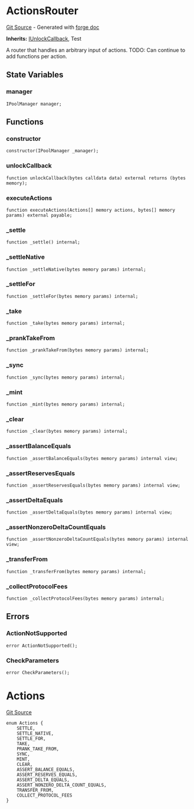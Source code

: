 # ActionsRouter
[Git Source](https://github.com/uniswap/v4-core/blob/d4185626c68e29de37023e453623d44cb9c12b51/src/test/ActionsRouter.sol) - Generated with [forge doc](https://book.getfoundry.sh/reference/forge/forge-doc)

**Inherits:**
[IUnlockCallback](/src/interfaces/callback/IUnlockCallback.sol/interface.IUnlockCallback.md), Test

A router that handles an arbitrary input of actions.
TODO: Can continue to add functions per action.


## State Variables
### manager

```solidity
IPoolManager manager;
```


## Functions
### constructor


```solidity
constructor(IPoolManager _manager);
```

### unlockCallback


```solidity
function unlockCallback(bytes calldata data) external returns (bytes memory);
```

### executeActions


```solidity
function executeActions(Actions[] memory actions, bytes[] memory params) external payable;
```

### _settle


```solidity
function _settle() internal;
```

### _settleNative


```solidity
function _settleNative(bytes memory params) internal;
```

### _settleFor


```solidity
function _settleFor(bytes memory params) internal;
```

### _take


```solidity
function _take(bytes memory params) internal;
```

### _prankTakeFrom


```solidity
function _prankTakeFrom(bytes memory params) internal;
```

### _sync


```solidity
function _sync(bytes memory params) internal;
```

### _mint


```solidity
function _mint(bytes memory params) internal;
```

### _clear


```solidity
function _clear(bytes memory params) internal;
```

### _assertBalanceEquals


```solidity
function _assertBalanceEquals(bytes memory params) internal view;
```

### _assertReservesEquals


```solidity
function _assertReservesEquals(bytes memory params) internal view;
```

### _assertDeltaEquals


```solidity
function _assertDeltaEquals(bytes memory params) internal view;
```

### _assertNonzeroDeltaCountEquals


```solidity
function _assertNonzeroDeltaCountEquals(bytes memory params) internal view;
```

### _transferFrom


```solidity
function _transferFrom(bytes memory params) internal;
```

### _collectProtocolFees


```solidity
function _collectProtocolFees(bytes memory params) internal;
```

## Errors
### ActionNotSupported

```solidity
error ActionNotSupported();
```

### CheckParameters

```solidity
error CheckParameters();
```

# Actions
[Git Source](https://github.com/uniswap/v4-core/blob/d4185626c68e29de37023e453623d44cb9c12b51/src/test/ActionsRouter.sol)


```solidity
enum Actions {
    SETTLE,
    SETTLE_NATIVE,
    SETTLE_FOR,
    TAKE,
    PRANK_TAKE_FROM,
    SYNC,
    MINT,
    CLEAR,
    ASSERT_BALANCE_EQUALS,
    ASSERT_RESERVES_EQUALS,
    ASSERT_DELTA_EQUALS,
    ASSERT_NONZERO_DELTA_COUNT_EQUALS,
    TRANSFER_FROM,
    COLLECT_PROTOCOL_FEES
}
```

